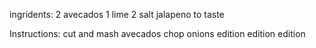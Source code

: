 ingridents:
2 avecados
1 lime
2 salt
jalapeno to taste

Instructions:
cut and mash avecados
chop onions
edition edition edition
